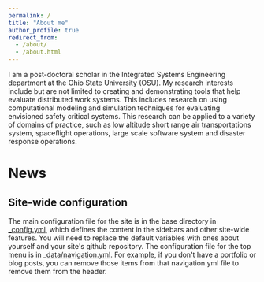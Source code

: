 ```yaml
---
permalink: /
title: "About me"
author_profile: true
redirect_from: 
  - /about/
  - /about.html
---
```


I am a post-doctoral scholar in the Integrated Systems Engineering department at the Ohio State University (OSU). My research interests include but are not limited to creating and demonstrating tools that help evaluate distributed work systems. This includes research on using computational modeling and simulation techniques for evaluating envisioned safety critical systems. This research can be applied to a variety of domains of practice, such as low altitude short range air transportations system, spaceflight operations, large scale software system and disaster response operations.

News
======


Site-wide configuration
------
The main configuration file for the site is in the base directory in [_config.yml](https://github.com/academicpages/academicpages.github.io/blob/master/_config.yml), which defines the content in the sidebars and other site-wide features. You will need to replace the default variables with ones about yourself and your site's github repository. The configuration file for the top menu is in [_data/navigation.yml](https://github.com/academicpages/academicpages.github.io/blob/master/_data/navigation.yml). For example, if you don't have a portfolio or blog posts, you can remove those items from that navigation.yml file to remove them from the header. 